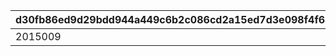 |d30fb86ed9d29bdd944a449c6b2c086cd2a15ed7d3e098f4f68b82d5090f04a7|6c10567855c60457e437e7c353e36c98158c093a55ab7b7aa2db6f5e9096194d|bba5a02b59d208ed57e41b59759febe8f98678222d7b58132bda98a385024507|877784f445e219c461a9d8ff9a24858599a3d0835526486b2d6cc8971ead3520|12ab4b27e2c0f245889b8c7bf0558477c158ac372b10d3dd6bff21cf14d85174|8896ea0ea8ed98501d2d1eb3dcb198e8b18b0629949db91f55a442bb39a48589|f01c5670d7e35a1e2bf3884ca562bc74b31686f1f143a56188620e05f65e79fb|cf5d1cc2efa77ec846463c4a0aab1bcee823a2cce09fff042b1af411d010173c|cc7d72d976ef84b5eed703c3e4d86908408960cdbabb5f1803dbb394b5434430|877694503e0fa8fc2418128ada692d5f07f696b88f446b3b9e9da7e56ef7f77d|66d14a6b1ab85b9cbc9039bc144c3079120819d7ed32a9c66a15d01c63d7294b|14cbd81e762d46d67db17e3ca36e4e7304ddd055257677fb6e375868b9fa8611|5b4b8718423533fb445bf60603dd7257354eb312e222c316b1d23a1352b88fe4|
| --- | --- | --- | --- | --- | --- | --- | --- | --- | --- | --- | --- | --- |
|2015009|2019/12/30 14:59:59||2019/12/22 15:00:00|2019/12/29 14:59:59|bgm_M300|2019/12/18 15:00:00|2020/01/06 14:59:59|2015008|2015006||bgm_M260|1|